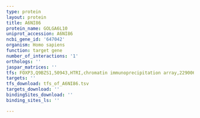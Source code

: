 ```yaml
---
type: protein
layout: protein
title: A6NI86
protein_name: GOLGA6L10
uniprot_accession: A6NI86
ncbi_gene_id: '647042'
organism: Homo sapiens
function: target gene
number_of_interactions: '1'
orthologs: ''
jaspar_matrices: ''
tfs: FOXP3,Q9BZS1,50943,HTRI,chromatin immunoprecipitation array,22900683%5Buid%5D+OR+20554955%5Buid%5D,No
targets: ''
tfs_download: tfs_of_A6NI86.tsv
targets_download: ''
bindingSites_download: ''
binding_sites_ls: ''

---
```

